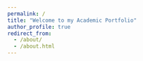 ```yaml
---
permalink: /
title: "Welcome to my Academic Portfolio"
author_profile: true
redirect_from: 
  - /about/
  - /about.html
---
```



